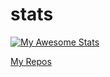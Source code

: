 # stats

[![My Awesome Stats](https://awesome-github-stats.azurewebsites.net/user-stats/kashif-nawaz)](https://git.io/awesome-stats-card)

[My Repos](https://github.com/kashif-nawaz?tab=repositories)
